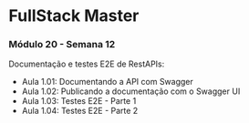 # FullStack Master

### Módulo 20 - Semana 12

Documentação e testes E2E de RestAPIs:
- Aula 1.01: Documentando a API com Swagger
- Aula 1.02: Publicando a documentação com o Swagger UI
- Aula 1.03: Testes E2E - Parte 1
- Aula 1.04: Testes E2E - Parte 2